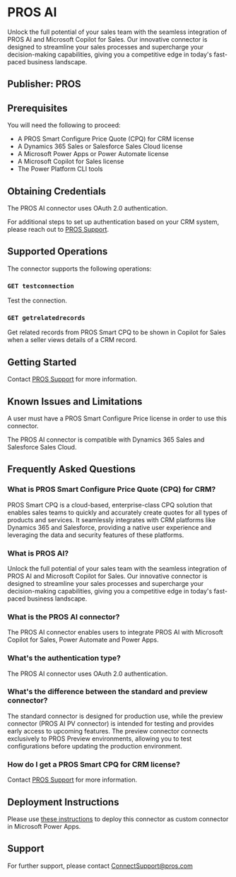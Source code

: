 # PROS AI

Unlock the full potential of your sales team with the seamless integration of PROS AI and Microsoft Copilot for Sales. Our innovative connector is designed to streamline your sales processes and supercharge your decision-making capabilities, giving you a competitive edge in today's fast-paced business landscape.

## Publisher: PROS

## Prerequisites

You will need the following to proceed:

- A PROS Smart Configure Price Quote (CPQ) for CRM license
- A Dynamics 365 Sales or Salesforce Sales Cloud license
- A Microsoft Power Apps or Power Automate license
- A Microsoft Copilot for Sales license
- The Power Platform CLI tools

## Obtaining Credentials

The PROS AI connector uses OAuth 2.0 authentication.

For additional steps to set up authentication based on your CRM system, please reach out to [PROS Support](https://pros.com/customer-experience/customer-support/).

## Supported Operations

The connector supports the following operations:

### `GET testconnection`

Test the connection.

### `GET getrelatedrecords`

Get related records from PROS Smart CPQ to be shown in Copilot for Sales when a seller views details of a CRM record.

## Getting Started

Contact [PROS Support](https://pros.com/customer-experience/customer-support/) for more information.

## Known Issues and Limitations

A user must have a PROS Smart Configure Price license in order to use this connector.

The PROS AI connector is compatible with Dynamics 365 Sales and Salesforce Sales Cloud.

## Frequently Asked Questions

### What is PROS Smart Configure Price Quote (CPQ) for CRM?

PROS Smart CPQ is a cloud-based, enterprise-class CPQ solution that enables sales teams to quickly and accurately create quotes for all types of products and services. It seamlessly integrates with CRM platforms like Dynamics 365 and Salesforce, providing a native user experience and leveraging the data and security features of these platforms.

### What is PROS AI?

Unlock the full potential of your sales team with the seamless integration of PROS AI and Microsoft Copilot for Sales. Our innovative connector is designed to streamline your sales processes and supercharge your decision-making capabilities, giving you a competitive edge in today's fast-paced business landscape.

### What is the PROS AI connector?

The PROS AI connector enables users to integrate PROS AI with Microsoft Copilot for Sales, Power Automate and Power Apps.

### What's the authentication type?

The PROS AI connector uses OAuth 2.0 authentication.

### What's the difference between the standard and preview connector?

The standard connector is designed for production use, while the preview connector (PROS AI PV connector) is intended for testing and provides early access to upcoming features. The preview connector connects exclusively to PROS Preview environments, allowing you to test configurations before updating the production environment.

### How do I get a PROS Smart CPQ for CRM license?

Contact [PROS Support](https://pros.com/customer-experience/customer-support/) for more information.

## Deployment Instructions

Please use [these instructions](https://docs.microsoft.com/en-us/connectors/custom-connectors/paconn-cli) to deploy this connector as custom connector in Microsoft Power Apps.

## Support

For further support, please contact ConnectSupport@pros.com
